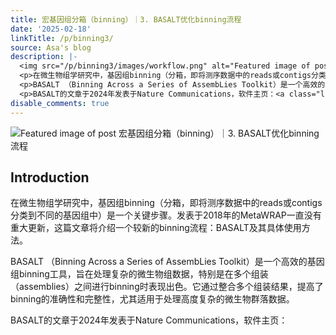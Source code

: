 ```yaml
---
title: 宏基因组分箱（binning）｜3. BASALT优化binning流程
date: '2025-02-18'
linkTitle: /p/binning3/
source: Asa's blog
description: |-
  <img src="/p/binning3/images/workflow.png" alt="Featured image of post 宏基因组分箱（binning）｜3. BASALT优化binning流程" /><h2 id="introduction">Introduction</h2>
  <p>在微生物组学研究中，基因组binning（分箱，即将测序数据中的reads或contigs分类到不同的基因组中）是一个关键步骤。发表于2018年的MetaWRAP一直没有重大更新，这篇文章将介绍一个较新的binning流程：BASALT及其具体使用方法。</p>
  <p>BASALT （Binning Across a Series of AssembLies Toolkit）是一个高效的基因组binning工具，旨在处理复杂的微生物组数据，特别是在多个组装（assemblies）之间进行binning时表现出色。它通过整合多个组装结果，提高了binning的准确性和完整性，尤其适用于处理高度复杂的微生物群落数据。</p>
  <p>BASALT的文章于2024年发表于Nature Communications，软件主页：<a class="link" href="https://github.co ...
disable_comments: true
---
```

<img src="/p/binning3/images/workflow.png" alt="Featured image of post 宏基因组分箱（binning）｜3. BASALT优化binning流程" /><h2 id="introduction">Introduction</h2>
<p>在微生物组学研究中，基因组binning（分箱，即将测序数据中的reads或contigs分类到不同的基因组中）是一个关键步骤。发表于2018年的MetaWRAP一直没有重大更新，这篇文章将介绍一个较新的binning流程：BASALT及其具体使用方法。</p>
<p>BASALT （Binning Across a Series of AssembLies Toolkit）是一个高效的基因组binning工具，旨在处理复杂的微生物组数据，特别是在多个组装（assemblies）之间进行binning时表现出色。它通过整合多个组装结果，提高了binning的准确性和完整性，尤其适用于处理高度复杂的微生物群落数据。</p>
<p>BASALT的文章于2024年发表于Nature Communications，软件主页：<a class="link" href="https://github.co ...